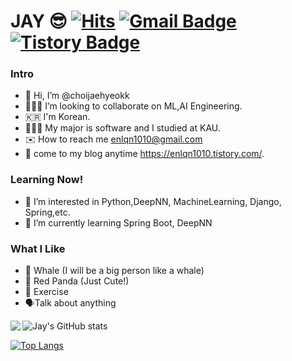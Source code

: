 # JAY 😎 [![Hits](https://hits.seeyoufarm.com/api/count/incr/badge.svg?url=https%3A%2F%2Fgithub.com%2Fhaesoo9410&count_bg=%23EB8B10&title_bg=%23684327&icon=&icon_color=%23E7E7E7&title=VISIT&edge_flat=false)](https://github.com/choijaehyeokk) [![Gmail Badge](https://img.shields.io/badge/Gmail-D14836?style=flat&logo=Gmail&logoColor=white)](mailto:enlqn1010@gmail.com) [![Tistory Badge](https://img.shields.io/badge/Tech%20Blog-555263?style=flat&logoColor=white)](https://enlqn1010.tistory.com/)

### Intro
- 👋  Hi, I’m @choijaehyeokk
- 👨🏻‍💻 I’m looking to collaborate on ML,AI Engineering.
-  🇰🇷 I'm Korean.
-  👨🏻‍🎓 My major is software and I studied at KAU.
-  ✉️ How to reach me enlqn1010@gmail.com
-  📔 come to my blog anytime <https://enlqn1010.tistory.com/>.
### Learning Now!
- 👀 I’m interested in Python,DeepNN, MachineLearning, Django, Spring,etc.
- 🌱 I’m currently learning Spring Boot, DeepNN
### What I Like
- 🐳 Whale (I will be a big person like a whale)
- 🐼 Red Panda (Just Cute!)
- 🏃 Exercise
- 🗣Talk about anything

![Jay's GitHub stats](https://github-readme-stats.vercel.app/api?username=choijaehyeokk&show_icons=true&theme=tokyonight&card_width=50)
<img align='left' src="http://mazassumnida.wtf/api/v2/generate_badge?boj=enlqn1010">

[![Top Langs](https://github-readme-stats.vercel.app/api/top-langs/?username=choijaehyeokk&layout=compact)](https://github.com/choijaehyeokk/github-readme-stats)
